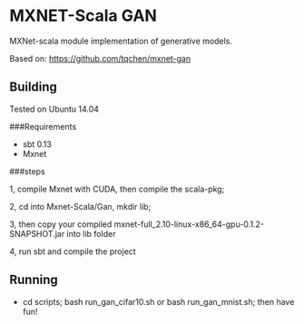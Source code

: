 # MXNET-Scala GAN
MXNet-scala module implementation of generative models.

Based on: https://github.com/tqchen/mxnet-gan



## Building

Tested on Ubuntu 14.04

###Requirements

* sbt 0.13
* Mxnet

###steps

1, compile Mxnet with CUDA, then compile the scala-pkg;

2, cd into Mxnet-Scala/Gan, mkdir lib;

3, then copy your compiled mxnet-full_2.10-linux-x86_64-gpu-0.1.2-SNAPSHOT.jar into lib folder

4, run sbt and compile the project

## Running

* cd scripts; bash run_gan_cifar10.sh or bash run_gan_mnist.sh; then have fun!



